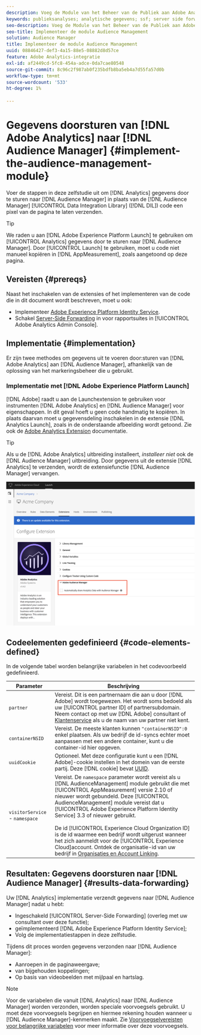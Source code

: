 ```yaml
---
description: Voeg de Module van het Beheer van de Publiek aan Adobe Analytics AppMeasurement toe om de gegevens van Analytics aan Audience Manager door te sturen in plaats van het hebben van de code van de Data Integration Library van de Audience Manager (DIL) een pixel van de pagina verzendt.
keywords: publieksanalyses; analytische gegevens; ssf; server side forward
seo-description: Voeg de Module van het Beheer van de Publiek aan Adobe Analytics AppMeasurement toe om de gegevens van Analytics aan Audience Manager door te sturen in plaats van het hebben van de code van de Data Integration Library van de Audience Manager (DIL) een pixel van de pagina verzendt.
seo-title: Implementeer de module Audience Management
solution: Audience Manager
title: Implementeer de module Audience Management
uuid: 08846427-def3-4a15-88e5-08882d8d57ce
feature: Adobe Analytics-integratie
exl-id: af2449cd-5fc8-454a-adce-0da7cae80548
source-git-commit: 8c96c2f987ab0f235bdfb8ba5eb4a7d55fa57d0b
workflow-type: tm+mt
source-wordcount: '533'
ht-degree: 1%

---
```


# Gegevens doorsturen van [!DNL Adobe Analytics] naar [!DNL Audience Manager] {#implement-the-audience-management-module}

Voer de stappen in deze zelfstudie uit om [!DNL Analytics] gegevens door te sturen naar [!DNL Audience Manager] in plaats van de [!DNL Audience Manager] [!UICONTROL Data Integration Library] ([!DNL DIL]) code een pixel van de pagina te laten verzenden.

>[!TIP]
>
>We raden u aan [!DNL Adobe Experience Platform Launch] te gebruiken om [!UICONTROL Analytics] gegevens door te sturen naar [!DNL Audience Manager]. Door [!UICONTROL Launch] te gebruiken, moet u code niet manueel kopiëren in [!DNL AppMeasurement], zoals aangetoond op deze pagina.

## Vereisten {#prereqs}

Naast het inschakelen van de extensies of het implementeren van de code die in dit document wordt beschreven, moet u ook:

* Implementeer [Adobe Experience Platform Identity Service](https://experienceleague.adobe.com/docs/id-service/using/home.html).
* Schakel [Server-Side Forwarding](https://experienceleague.adobe.com/docs/analytics/admin/admin-tools/server-side-forwarding/ssf.html) in voor rapportsuites in [!UICONTROL Adobe Analytics Admin Console].

## Implementatie {#implementation}

Er zijn twee methodes om gegevens uit te voeren door:sturen van [!DNL Adobe Analytics] aan [!DNL Audience Manager], afhankelijk van de oplossing van het markeringsbeheer die u gebruikt.

### Implementatie met [!DNL Adobe Experience Platform Launch]

[!DNL Adobe] raadt u aan de  [](https://experienceleague.adobe.com/docs/launch/using/home.html?lang=en) Launchextension te gebruiken voor instrumenten  [!DNL Adobe Analytics] en  [!DNL Audience Manager] voor eigenschappen. In dit geval hoeft u geen code handmatig te kopiëren. In plaats daarvan moet u gegevensdeling inschakelen in de extensie [!DNL Analytics Launch], zoals in de onderstaande afbeelding wordt getoond. Zie ook de [Adobe Analytics Extension](https://experienceleague.adobe.com/docs/launch/using/extensions-ref/adobe-extension/analytics-extension/overview.html#adobe-audience-manager) documentatie.

>[!TIP]
>
>Als u de [!DNL Adobe Analytics] uitbreiding installeert, *installeer niet* ook de [!DNL Audience Manager] uitbreiding. Door gegevens uit de extensie [!DNL Analytics] te verzenden, wordt de extensiefunctie [!DNL Audience Manager] vervangen.

![Hoe te om gegevens toe te laten delend van de uitbreiding van Adobe Analytics aan Audience Manager](/help/using/integration/assets/analytics-to-aam.png)

## Codeelementen gedefinieerd {#code-elements-defined}

In de volgende tabel worden belangrijke variabelen in het codevoorbeeld gedefinieerd.

| Parameter | Beschrijving |
|--- |--- |
| `partner` | Vereist. Dit is een partnernaam die aan u door [!DNL Adobe] wordt toegewezen. Het wordt soms bedoeld als uw [!UICONTROL partner ID] of partnersubdomain.  Neem contact op met uw [!DNL Adobe] consultant of [Klantenservice](https://helpx.adobe.com/marketing-cloud/contact-support.html) als u de naam van uw partner niet kent. |
| `containerNSID` | Vereist. De meeste klanten kunnen `"containerNSID":0` enkel plaatsen. Als uw bedrijf de id-syncs echter moet aanpassen met een andere container, kunt u die container-id hier opgeven. |
| `uuidCookie` | Optioneel. Met deze configuratie kunt u een [!DNL Adobe]-cookie instellen in het domein van de eerste partij. Deze [!DNL cookie] bevat [UUID](../../reference/ids-in-aam.md). |
| `visitorService` -  `namespace` | Vereist. De `namespace` parameter wordt vereist als u [!DNL AudienceManagement] module gebruikt die met [!UICONTROL AppMeasurement] versie 2.10 of nieuwer wordt gebundeld. Deze [!UICONTROL AudienceManagement] module vereist dat u [!UICONTROL Adobe Experience Platform Identity Service] 3.3 of nieuwer gebruikt. <br><br>De id  [!UICONTROL Experience Cloud Organization ID] is de id waarmee een bedrijf wordt uitgerust wanneer het zich aanmeldt voor de  [!UICONTROL Experience Cloud]account. Ontdek de organisatie-id van uw bedrijf in [Organisaties en Account Linking](https://experienceleague.adobe.com/docs/core-services/interface/manage-users-and-products/organizations.html). |

## Resultaten: Gegevens doorsturen naar [!DNL Audience Manager] {#results-data-forwarding}

Uw [!DNL Analytics] implementatie verzendt gegevens naar [!DNL Audience Manager] nadat u hebt:

* Ingeschakeld [!UICONTROL Server-Side Forwarding] (overleg met uw consultant over deze functie);
* geïmplementeerd [!DNL Adobe Experience Platform Identity Service];
* Volg de implementatiestappen in deze zelfstudie.

Tijdens dit proces worden gegevens verzonden naar [!DNL Audience Manager]:

* Aanroepen in de paginaweergave;
* van bijgehouden koppelingen;
* Op basis van videobeelden met mijlpaal en hartslag.

>[!NOTE]
>
>Voor de variabelen die vanuit [!DNL Analytics] naar [!DNL Audience Manager] worden verzonden, worden speciale voorvoegsels gebruikt. U moet deze voorvoegsels begrijpen en hiermee rekening houden wanneer u [!DNL Audience Manager]-kenmerken maakt. Zie [Voorvoegselvereisten voor belangrijke variabelen](../../features/traits/trait-variable-prefixes.md) voor meer informatie over deze voorvoegsels.
